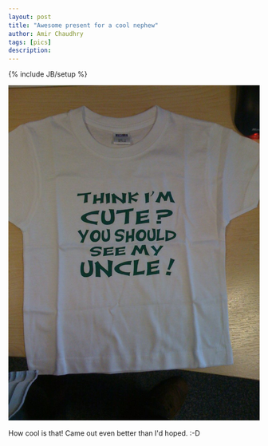 ```yaml
---
layout: post
title: "Awesome present for a cool nephew"
author: Amir Chaudhry
tags: [pics]
description:
---
```

{% include JB/setup %}

![Awesome T-shirt](/images/nephew-tshirt.jpg)

How cool is that! Came out even better than I'd hoped. :-D
